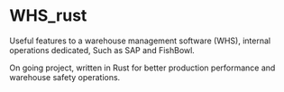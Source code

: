 # WHS_rust
Useful features to a warehouse management software (WHS), internal operations dedicated, Such as SAP and FishBowl.

On going project, written in Rust for better production performance and warehouse safety operations.

